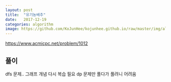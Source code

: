 ```yaml
---
layout: post
title:  "유기농배추"
date:   2017-12-19
categories: algorithm
image: https://github.com/KoJunHee/kojunhee.github.io/raw/master/img/algorithm.png
---
```


<https://www.acmicpc.net/problem/1012>

## 풀이

dfs 문제..
그래프 개념 다시 복습 필요
dp 문제만 풀다가 풀려니 어려움

